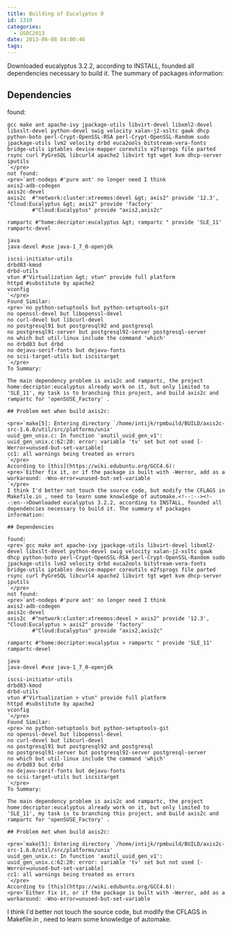 ```yaml
---
title: Building of Eucalyptus 0
id: 1310
categories:
  - GSOC2013
date: 2013-06-08 04:00:46
tags:
---
```


<!--:zh-->Downloaded eucalyptus 3.2.2, according to INSTALL, founded all dependencies necessary to build it. The summary of packages information:

## Dependencies

found:

    gcc make ant apache-ivy jpackage-utils libvirt-devel libxml2-devel libxslt-devel python-devel swig velocity xalan-j2-xsltc gawk dhcp python-boto perl-Crypt-OpenSSL-RSA perl-Crypt-OpenSSL-Random sudo jpackage-utils lvm2 velocity drbd euca2ools bitstream-vera-fonts bridge-utils iptables device-mapper coreutils e2fsprogs file parted rsync curl PyGreSQL libcurl4 apache2 libvirt tgt wget kvm dhcp-server iputils
    `</pre>
    not found:
    <pre>`ant-nodeps #'pure ant' no longer need I think
    axis2-adb-codegen
    axis2c-devel 
    axis2c  #"network:cluster:xtreemos:devel &gt; axis2" provide '12.3', "Cloud:Eucalyptus &gt; axis2" provide 'factory'
            #"Cloud:Eucalyptus" provide "axis2,axis2c"

    rampartc #"home:decriptor:eucalyptus &gt; rampartc " provide 'SLE_11'
    rampartc-devel

    java
    java-devel #use java-1_7_0-openjdk

    iscsi-initiator-utils
    drbd83-kmod
    drbd-utils
    vtun #"Virtualization &gt; vtun" provide full platform
    httpd #substitute by apache2
    vconfig
    `</pre>
    Found Similar:
    <pre>`no python-setuptools but python-setuptools-git
    no openssl-devel but libopenssl-devel
    no curl-devel but libcurl-devel
    no postgresql91 but postgresql92 and postgresql
    no postgresql91-server but postgresql92-server postgresql-server
    no which but util-linux include the command 'which'
    no drbd83 but drbd
    no dejavu-serif-fonts but dejavu-fonts
    no scsi-target-utils but iscsitarget
    `</pre>
    To Summary:

    The main dependency problem is axis2c and rampartc, the project home:decriptor:eucalyptus already work on it, but only limited to 'SLE_11', my task is to branching this project, and build axis2c and rampartc for 'openSUSE_Factory' .

    ## Problem met when build axis2c:

    <pre>`make[5]: Entering directory `/home/intijk/rpmbuild/BUILD/axis2c-src-1.6.0/util/src/platforms/unix'
    uuid_gen_unix.c: In function 'axutil_uuid_gen_v1':
    uuid_gen_unix.c:62:20: error: variable 'tv' set but not used [-Werror=unused-but-set-variable]
    cc1: all warnings being treated as errors
    `</pre>
    According to [this](https://wiki.edubuntu.org/GCC4.6):
    <pre>`Either fix it, or if the package is built with -Werror, add as a workaround: -Wno-error=unused-but-set-variable
    `</pre>
    I think I'd better not touch the source code, but modify the CFLAGS in Makefile.in , need to learn some knowledge of automake.<!--:--><!--:en-->Downloaded eucalyptus 3.2.2, according to INSTALL, founded all dependencies necessary to build it. The summary of packages information:

    ## Dependencies

    found:
    <pre>`gcc make ant apache-ivy jpackage-utils libvirt-devel libxml2-devel libxslt-devel python-devel swig velocity xalan-j2-xsltc gawk dhcp python-boto perl-Crypt-OpenSSL-RSA perl-Crypt-OpenSSL-Random sudo jpackage-utils lvm2 velocity drbd euca2ools bitstream-vera-fonts bridge-utils iptables device-mapper coreutils e2fsprogs file parted rsync curl PyGreSQL libcurl4 apache2 libvirt tgt wget kvm dhcp-server iputils
    `</pre>
    not found:
    <pre>`ant-nodeps #'pure ant' no longer need I think
    axis2-adb-codegen
    axis2c-devel 
    axis2c  #"network:cluster:xtreemos:devel > axis2" provide '12.3', "Cloud:Eucalyptus > axis2" provide 'factory'
            #"Cloud:Eucalyptus" provide "axis2,axis2c"

    rampartc #"home:decriptor:eucalyptus > rampartc " provide 'SLE_11'
    rampartc-devel

    java
    java-devel #use java-1_7_0-openjdk

    iscsi-initiator-utils
    drbd83-kmod
    drbd-utils
    vtun #"Virtualization > vtun" provide full platform
    httpd #substitute by apache2
    vconfig
    `</pre>
    Found Similar:
    <pre>`no python-setuptools but python-setuptools-git
    no openssl-devel but libopenssl-devel
    no curl-devel but libcurl-devel
    no postgresql91 but postgresql92 and postgresql
    no postgresql91-server but postgresql92-server postgresql-server
    no which but util-linux include the command 'which'
    no drbd83 but drbd
    no dejavu-serif-fonts but dejavu-fonts
    no scsi-target-utils but iscsitarget
    `</pre>
    To Summary:

    The main dependency problem is axis2c and rampartc, the project home:decriptor:eucalyptus already work on it, but only limited to 'SLE_11', my task is to branching this project, and build axis2c and rampartc for 'openSUSE_Factory' .

    ## Problem met when build axis2c:

    <pre>`make[5]: Entering directory `/home/intijk/rpmbuild/BUILD/axis2c-src-1.6.0/util/src/platforms/unix'
    uuid_gen_unix.c: In function 'axutil_uuid_gen_v1':
    uuid_gen_unix.c:62:20: error: variable 'tv' set but not used [-Werror=unused-but-set-variable]
    cc1: all warnings being treated as errors
    `</pre>
    According to [this](https://wiki.edubuntu.org/GCC4.6):
    <pre>`Either fix it, or if the package is built with -Werror, add as a workaround: -Wno-error=unused-but-set-variable

I think I'd better not touch the source code, but modify the CFLAGS in Makefile.in , need to learn some knowledge of automake.<!--:-->
